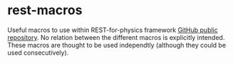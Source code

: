 # rest-macros

Useful macros to use within REST-for-physics framework [GitHub public repository](https://github.com/rest-for-physics/).
No relation between the different macros is explicitly intended. These macros are thought to be used independtly (although they could be used consecutively).